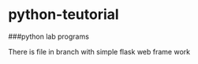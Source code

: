 # python-teutorial
###python lab programs

There is file in branch with simple flask web frame work

